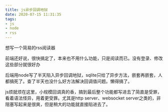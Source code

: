 ```yaml
---
title: js异步回调地狱
date: 2020-07-15 11:31:35
tags: 
- js
- node
- rss
---
```



想写一个简易的rss阅读器

前端还好说，很快搞定了，本来也不用什么功能，只是阅读而已。没有登录、修改这些部分就很好办

后端用node写了半天陷入异步回调地狱，sqlite只给了异步方法，嵌套再嵌套，人都搞死了。查了半天也没什么好方法解决回调值问题。懒得搞了。

js烦就烦在这里，小规模回调真的香，搞到最后整个功能都写进去了简直是受罪，看着语法怪异，用着更受罪。尤其是http server、websocket server之类的，非阻塞写起来是很爽，但是稍大的功能就直接陷进去了。
